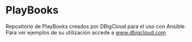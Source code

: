 # PlayBooks
Repositorio de PlayBooks creados por DBigCloud para el uso con Ansible. Para ver ejemplos de su utilización accede a www.dbigcloud.com
